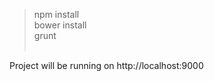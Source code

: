 >npm install<br>
>bower install<br>
>grunt<br><br>

Project will be running on http://localhost:9000 